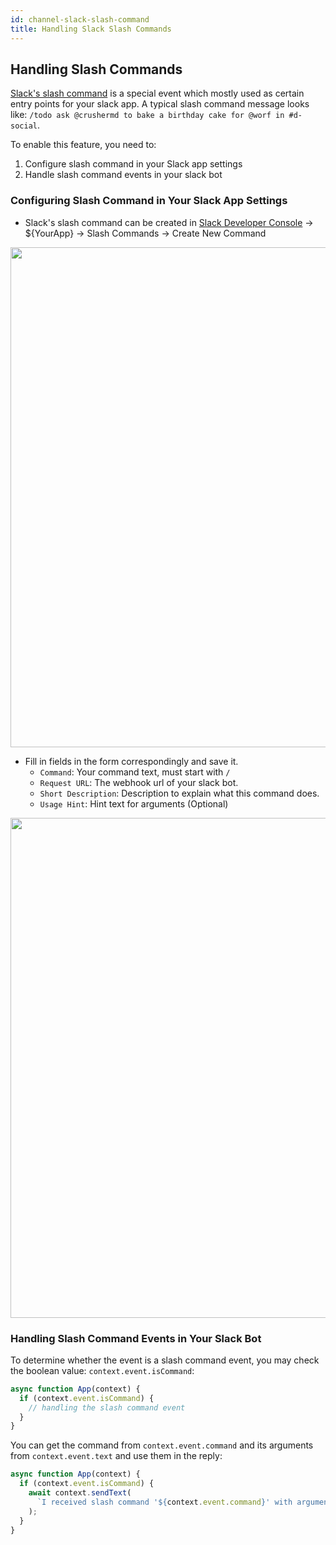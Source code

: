 ```yaml
---
id: channel-slack-slash-command
title: Handling Slack Slash Commands
---
```


## Handling Slash Commands

[Slack's slash command](https://api.slack.com/interactivity/slash-commands) is a special event which mostly used as certain entry points for your slack app. A typical slash command message looks like: `/todo ask @crushermd to bake a birthday cake for @worf in #d-social`.

To enable this feature, you need to:

1. Configure slash command in your Slack app settings
2. Handle slash command events in your slack bot

### Configuring Slash Command in Your Slack App Settings

- Slack's slash command can be created in [Slack Developer Console](https://api.slack.com/apps) → \${YourApp} → Slash Commands → Create New Command

<p><img width="800" src="https://user-images.githubusercontent.com/4010549/74177974-bdf42480-4c75-11ea-9dc0-ba744ed9e134.png"></p>

- Fill in fields in the form correspondingly and save it.
  - `Command`: Your command text, must start with `/`
  - `Request URL`: The webhook url of your slack bot.
  - `Short Description`: Description to explain what this command does.
  - `Usage Hint`: Hint text for arguments (Optional)

<p><img width="800" src="https://user-images.githubusercontent.com/4010549/74179896-53dd7e80-4c79-11ea-83f8-01f84ca38fae.png"></p>

### Handling Slash Command Events in Your Slack Bot

To determine whether the event is a slash command event, you may check the boolean value: `context.event.isCommand`:

```js
async function App(context) {
  if (context.event.isCommand) {
    // handling the slash command event
  }
}
```

You can get the command from `context.event.command` and its arguments from `context.event.text` and use them in the reply:

```js
async function App(context) {
  if (context.event.isCommand) {
    await context.sendText(
      `I received slash command '${context.event.command}' with arguments: '${context.event.text}'`
    );
  }
}
```
